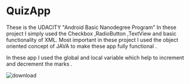 # QuizApp
These is the UDACITY "Android Basic Nanodegree Program" In these project I simply used the Checkbox ,RadioButton ,TextView and basic functionality of XML.
Most important in these project I used the object oriented concept of JAVA to make these app fully functional . 

In these app I used the global and local variable which help to increment and decrement the marks .  

![download](https://user-images.githubusercontent.com/47485482/87271688-98ec3200-c4f1-11ea-977c-e624898be86f.png)

